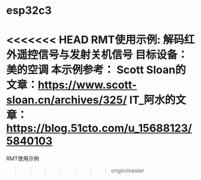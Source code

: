 # esp32c3
<<<<<<< HEAD
RMT使用示例: 解码红外遥控信号与发射关机信号
目标设备：美的空调
本示例参考：
Scott Sloan的文章：https://www.scott-sloan.cn/archives/325/
IT_阿水的文章：https://blog.51cto.com/u_15688123/5840103
=======
RMT使用示例
>>>>>>> origin/master
